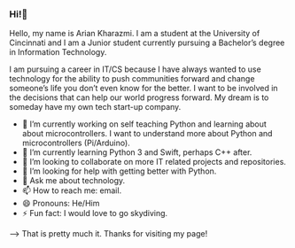 ### Hi!👋

Hello, my name is Arian Kharazmi. 
I am a student at the University of Cincinnati and I am a Junior student currently pursuing a Bachelor’s degree in Information Technology. 

I am pursuing a career in IT/CS because I have always wanted to use technology for the ability to push communities forward
and change someone’s life you don’t even know for the better. 
I want to be involved in the decisions that can help our world progress forward. 
My dream is to someday have my own tech start-up company.

- 🔭 I’m currently working on self teaching Python and learning about about microcontrollers. I want to understand more about Python and microcontrollers (Pi/Arduino).
- 🌱 I’m currently learning Python 3 and Swift, perhaps C++ after.
- 👯 I’m looking to collaborate on more IT related projects and repositories.
- 🤔 I’m looking for help with getting better with Python.
- 💬 Ask me about technology.
- 📫 How to reach me: email.
- 😄 Pronouns: He/Him
- ⚡ Fun fact: I would love to go skydiving.



--> That is pretty much it. Thanks for visiting my page!


